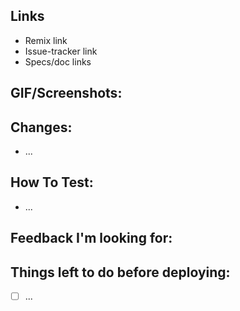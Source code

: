 ## Links
* Remix link
* Issue-tracker link
* Specs/doc links

## GIF/Screenshots:

## Changes:
* ...

## How To Test:
* ...

## Feedback I'm looking for:

## Things left to do before deploying:
- [ ] ...
